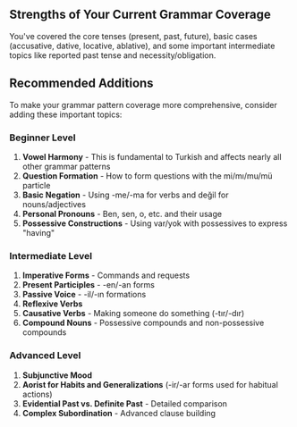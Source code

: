 

## Strengths of Your Current Grammar Coverage

You've covered the core tenses (present, past, future), basic cases (accusative, dative, locative, ablative), and some important intermediate topics like reported past tense and necessity/obligation.

## Recommended Additions

To make your grammar pattern coverage more comprehensive, consider adding these important topics:

### Beginner Level
1. **Vowel Harmony** - This is fundamental to Turkish and affects nearly all other grammar patterns
2. **Question Formation** - How to form questions with the mi/mı/mu/mü particle
3. **Basic Negation** - Using -me/-ma for verbs and değil for nouns/adjectives
4. **Personal Pronouns** - Ben, sen, o, etc. and their usage
5. **Possessive Constructions** - Using var/yok with possessives to express "having"

### Intermediate Level
1. **Imperative Forms** - Commands and requests
2. **Present Participles** - -en/-an forms
3. **Passive Voice** - -il/-ın formations
4. **Reflexive Verbs**
5. **Causative Verbs** - Making someone do something (-tır/-dır)
6. **Compound Nouns** - Possessive compounds and non-possessive compounds

### Advanced Level
1. **Subjunctive Mood**
2. **Aorist for Habits and Generalizations** (-ir/-ar forms used for habitual actions)
3. **Evidential Past vs. Definite Past** - Detailed comparison
4. **Complex Subordination** - Advanced clause building

